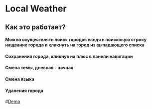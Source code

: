 # Local Weather
## Как это работает?
#### Можно осуществлять поиск городов введя в поисковую строку нащвание города и кликнуть на город из выпадающего списка
#### Сохранения города, кликнув на плюс в панели навигации
#### Смена темы, дневная - ночная
#### Смена языка 
#### Удаления города 

#[Demo](https://638c5a990bb6095f2432cc39--brilliant-croquembouche-735d25.netlify.app/)
